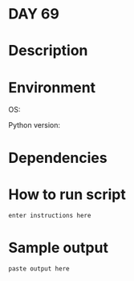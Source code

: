 
# DAY 69

# Description

# Environment
OS:

Python version:

# Dependencies

# How to run script
```
enter instructions here
```

# Sample output
```
paste output here
```
